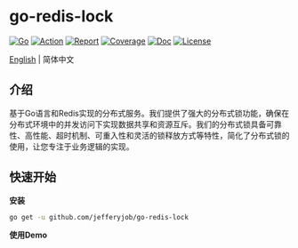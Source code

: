 # go-redis-lock

[![Go](https://img.shields.io/badge/Go->=1.18-green)](https://go.dev)
[![Action](https://github.com/jefferyjob/go-redis-lock/workflows/Go/badge.svg?branch=main)](https://github.com/jefferyjob/go-redis-lock/actions)
[![Report](https://goreportcard.com/badge/github.com/jefferyjob/go-redis-lock)](https://goreportcard.com/report/github.com/jefferyjob/go-redis-lock)
[![Coverage](https://codecov.io/gh/jefferyjob/go-redis-lock/branch/main/graph/badge.svg)](https://codecov.io/gh/jefferyjob/go-redis-lock)
[![Doc](https://img.shields.io/badge/go.dev-reference-brightgreen?logo=go&logoColor=white&style=flat)](https://pkg.go.dev/github.com/jefferyjob/go-redis-lock)
[![License](https://img.shields.io/github/license/jefferyjob/go-redis-lock)](https://github.com/jefferyjob/go-redis-lock/blob/main/LICENSE)

[English](README.md) | 简体中文

## 介绍

基于Go语言和Redis实现的分布式服务。我们提供了强大的分布式锁功能，确保在分布式环境中的并发访问下实现数据共享和资源互斥。我们的分布式锁具备可靠性、高性能、超时机制、可重入性和灵活的锁释放方式等特性，简化了分布式锁的使用，让您专注于业务逻辑的实现。

## 快速开始
**安装**
```bash
go get -u github.com/jefferyjob/go-redis-lock
```

**使用Demo**
```go

```

